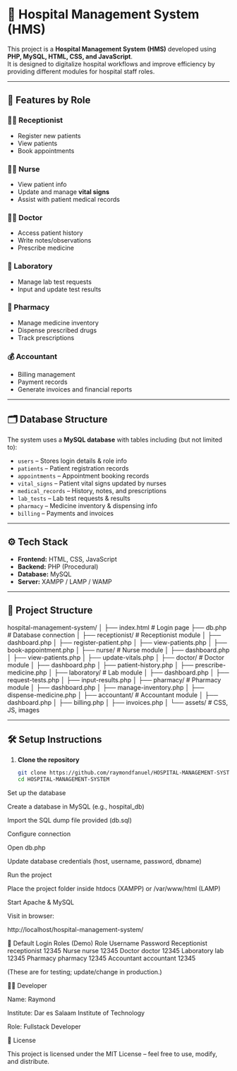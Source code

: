 # 🏥 Hospital Management System (HMS)

This project is a **Hospital Management System (HMS)** developed using **PHP, MySQL, HTML, CSS, and JavaScript**.  
It is designed to digitalize hospital workflows and improve efficiency by providing different modules for hospital staff roles.

---

## 🚀 Features by Role

### 👩‍💼 Receptionist
- Register new patients  
- View patients  
- Book appointments  

### 👩‍⚕️ Nurse
- View patient info  
- Update and manage **vital signs**  
- Assist with patient medical records  

### 👨‍⚕️ Doctor
- Access patient history  
- Write notes/observations  
- Prescribe medicine  

### 🔬 Laboratory
- Manage lab test requests  
- Input and update test results  

### 💊 Pharmacy
- Manage medicine inventory  
- Dispense prescribed drugs  
- Track prescriptions  

### 💰 Accountant
- Billing management  
- Payment records  
- Generate invoices and financial reports  

---

## 🗂️ Database Structure

The system uses a **MySQL database** with tables including (but not limited to):

- `users` – Stores login details & role info  
- `patients` – Patient registration records  
- `appointments` – Appointment booking records  
- `vital_signs` – Patient vital signs updated by nurses  
- `medical_records` – History, notes, and prescriptions  
- `lab_tests` – Lab test requests & results  
- `pharmacy` – Medicine inventory & dispensing info  
- `billing` – Payments and invoices  

---

## ⚙️ Tech Stack

- **Frontend:** HTML, CSS, JavaScript  
- **Backend:** PHP (Procedural)  
- **Database:** MySQL  
- **Server:** XAMPP / LAMP / WAMP  

---

## 📂 Project Structure
hospital-management-system/
│
├── index.html # Login page
├── db.php # Database connection
│
├── receptionist/ # Receptionist module
│ ├── dashboard.php
│ ├── register-patient.php
│ ├── view-patients.php
│ ├── book-appointment.php
│
├── nurse/ # Nurse module
│ ├── dashboard.php
│ ├── view-patients.php
│ ├── update-vitals.php
│
├── doctor/ # Doctor module
│ ├── dashboard.php
│ ├── patient-history.php
│ ├── prescribe-medicine.php
│
├── laboratory/ # Lab module
│ ├── dashboard.php
│ ├── request-tests.php
│ ├── input-results.php
│
├── pharmacy/ # Pharmacy module
│ ├── dashboard.php
│ ├── manage-inventory.php
│ ├── dispense-medicine.php
│
├── accountant/ # Accountant module
│ ├── dashboard.php
│ ├── billing.php
│ ├── invoices.php
│
└── assets/ # CSS, JS, images


---

## 🛠️ Setup Instructions

1. **Clone the repository**
   ```bash
   git clone https://github.com/raymondfanuel/HOSPITAL-MANAGEMENT-SYSTEM.git
   cd HOSPITAL-MANAGEMENT-SYSTEM


Set up the database

Create a database in MySQL (e.g., hospital_db)

Import the SQL dump file provided (db.sql)

Configure connection

Open db.php

Update database credentials (host, username, password, dbname)

Run the project

Place the project folder inside htdocs (XAMPP) or /var/www/html (LAMP)

Start Apache & MySQL

Visit in browser:

http://localhost/hospital-management-system/

🔑 Default Login Roles (Demo)
Role	Username	Password
Receptionist	receptionist	12345
Nurse	nurse	12345
Doctor	doctor	12345
Laboratory	lab	12345
Pharmacy	pharmacy	12345
Accountant	accountant	12345

(These are for testing; update/change in production.)

👨‍💻 Developer

Name: Raymond

Institute: Dar es Salaam Institute of Technology

Role: Fullstack Developer

📜 License

This project is licensed under the MIT License – feel free to use, modify, and distribute.


